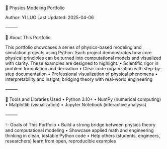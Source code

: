 🧪 Physics Modeling Portfolio

Author: YI LUO
Last Updated: 2025-04-06

⸻

🎯 About This Portfolio

This portfolio showcases a series of physics-based modeling and simulation projects using Python. Each project demonstrates how core physical principles can be turned into computational models and visualized with clarity. These examples are designed to highlight:
	•	Scientific rigor in problem formulation and derivation
	•	Clear code organization with step-by-step documentation
	•	Professional visualization of physical phenomena
	•	Interpretability and insight, bridging theory with real-world engineering


⸻

🧰 Tools and Libraries Used
	•	Python 3.10+
	•	NumPy (numerical computing)
	•	Matplotlib (visualization)
	•	Jupyter Notebook (interactive analysis)



⸻

✨ Goals of This Portfolio
	•	Build a strong bridge between physics theory and computational modeling
	•	Showcase applied math and engineering thinking in clean, testable Python code
	•	Help others (students, engineers, researchers) learn from open, reproducible examples
